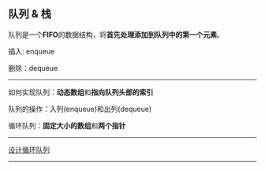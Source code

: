 ## 队列 & 栈

队列是一个**FIFO**的数据结构，将**首先处理添加到队列中的第一个元素**。

插入: enqueue

删除：dequeue 

---

如何实现队列：**动态数组**和**指向队列头部的索引**

队列的操作：入列(enqueue)和出列(dequeue)

循环队列：**固定大小的数组**和**两个指针**

---

[设计循环队列](https://leetcode-cn.com/problems/design-circular-queue/)

---

